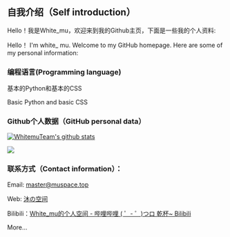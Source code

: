 ## 自我介绍（Self introduction）

Hello！我是White_mu，欢迎来到我的Github主页，下面是一些我的个人资料:

Hello！ I'm white_ mu. Welcome to my GitHub homepage. Here are some of my personal information:

### 编程语言(Programming language)

基本的Python和基本的CSS

Basic Python and basic CSS

### Github个人数据（GitHub personal data）

[![WhitemuTeam's github stats](https://github-readme-stats.vercel.app/api?username=WhitemuTeam&show_icons=true&theme=tokyonight)](https://github.com/anuraghazra/github-readme-stats)

[![](https://github-readme-stats.vercel.app/api/top-langs/?username=WhitemuTeam&hide=html,JavaScript)](https://github.com/anuraghazra/github-readme-stats)

### 联系方式（Contact information）：

Email: master@muspace.top

Web: [沐の空间](https://muspace.top/)

Bilibili：[White_mu的个人空间 - 哔哩哔哩 ( ゜- ゜)つロ 乾杯~ Bilibili](https://space.bilibili.com/97020216)

More...

